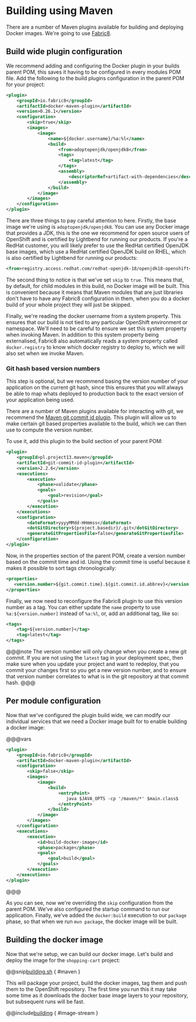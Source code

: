 # Building using Maven

There are a number of Maven plugins available for building and deploying Docker images. We're going to use [Fabric8](https://maven.fabric8.io/).

## Build wide plugin configuration

We recommend adding and configuring the Docker plugin in your builds parent POM, this saves it having to be configured in every modules POM file. Add the following to the build plugins configuration in the parent POM for your project:

```xml
<plugin>
    <groupId>io.fabric8</groupId>
    <artifactId>docker-maven-plugin</artifactId>
    <version>0.26.1</version>
    <configuration>
        <skip>true</skip>
        <images>
            <image>
                <name>${docker.username}/%a:%l</name>
                <build>
                    <from>adoptopenjdk/openjdk8</from>
                    <tags>
                        <tag>latest</tag>
                    </tags>
                    <assembly>
                        <descriptorRef>artifact-with-dependencies</descriptorRef>
                    </assembly>
                </build>
            </image>
        </images>
    </configuration>
</plugin>
```

There are three things to pay careful attention to here. Firstly, the base image we're using is `adoptopenjdk/openjdk8`. You can use any Docker image that provides a JDK, this is the one we recommend for open source users of OpenShift and is certified by Lightbend for running our products. If you're a RedHat customer, you will likely prefer to use the RedHat certified OpenJDK base images, which use a RedHat certified OpenJDK build on RHEL, which is also certified by Lightbend for running our products:

```xml
<from>registry.access.redhat.com/redhat-openjdk-18/openjdk18-openshift</from>
```

The second thing to notice is that we've set `skip` to `true`. This means that, by default, for child modules in this build, no Docker image will be built. This is convenient because it means that Maven modules that are just libraries don't have to have any Fabric8 configuration in them, when you do a docker build of your whole project they will just be skipped.

Finally, we're reading the docker username from a system property. This ensures that our build is not tied to any particular OpenShift environment or namespace. We'll need to be careful to ensure we set this system property when invoking Maven. In addition to this system property being externalised, Fabric8 also automatically reads a system property called `docker.registry` to know which docker registry to deploy to, which we will also set when we invoke Maven.

### Git hash based version numbers
    
This step is optional, but we recommend basing the version number of your application on the current git hash, since this ensures that you will always be able to map whats deployed to production back to the exact version of your application being used.

There are a number of Maven plugins available for interacting with git, we recommend the [Maven git commit id plugin](https://github.com/git-commit-id/maven-git-commit-id-plugin). This plugin will allow us to make certain git based properties available to the build, which we can then use to compute the version number.

To use it, add this plugin to the build section of your parent POM:

```xml
<plugin>
    <groupId>pl.project13.maven</groupId>
    <artifactId>git-commit-id-plugin</artifactId>
    <version>2.2.6</version>
    <executions>
        <execution>
            <phase>validate</phase>
            <goals>
                <goal>revision</goal>
            </goals>
        </execution>
    </executions>
    <configuration>
        <dateFormat>yyyyMMdd-HHmmss</dateFormat>
        <dotGitDirectory>${project.basedir}/.git</dotGitDirectory>
        <generateGitPropertiesFile>false</generateGitPropertiesFile>
    </configuration>
</plugin>
```

Now, in the properties section of the parent POM, create a version number based on the commit time and id. Using the commit time is useful because it makes it possible to sort tags chronologically:

```xml
<properties>
   <version.number>${git.commit.time}.${git.commit.id.abbrev}</version.number>
</properties>
```

Finally, we now need to reconfigure the Fabric8 plugin to use this version number as a tag. You can either update the `name` property to use `%a:${version.number]` instead of `%a:%l`, or, add an additional tag, like so:

```xml
<tags>
    <tag>${version.number}</tag>
    <tag>latest</tag>
</tags>
```

@@@note
The version number will only change when you create a new git commit. If you are not using the `latest` tag in your deployment spec, then make sure when you update your project and want to redeploy, that you commit your changes first so you get a new version number, and to ensure that version number correlates to what is in the git repository at that commit hash.
@@@

## Per module configuration

Now that we've configured the plugin build wide, we can modify our individual services that we need a Docker image built for to enable building a docker image:

@@@vars
```xml
<plugin>
    <groupId>io.fabric8</groupId>
    <artifactId>docker-maven-plugin</artifactId>
    <configuration>
        <skip>false</skip>
        <images>
            <image>
                <build>
                    <entryPoint>
                       java $JAVA_OPTS -cp '/maven/*' $main.class$
                    </entryPoint> 
                </build>
            </image>
        </images>
    </configuration>
    <executions>
        <execution>
            <id>build-docker-image</id>
            <phase>package</phase>
            <goals>
                <goal>build</goal>
            </goals>
        </execution>
    </executions>
</plugin>
```
@@@

As you can see, now we're overriding the `skip` configuration from the parent POM. We've also configured the startup command to run our application. Finally, we've added the `docker:build` execution to our `package` phase, so that when we run `mvn package`, the docker image will be built.

## Building the docker image

Now that we're setup, we can build our docker image. Let's build and deploy the image for the `shopping-cart` project:

@@snip[building.sh](scripts/building.sh) { #maven }

This will package your project, build the docker images, tag them and push them to the OpenShift repository. The first time you run this it may take some time as it downloads the docker base image layers to your repository, but subsequent runs will be fast.

@@include[building](building.md) { #image-stream }
